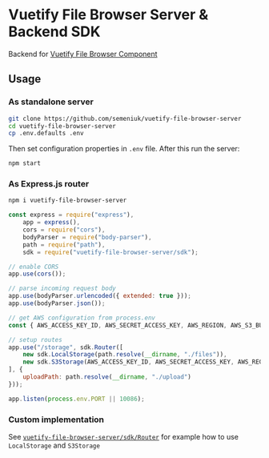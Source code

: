# Vuetify File Browser Server & Backend SDK

Backend for [Vuetify File Browser Component](https://www.npmjs.com/package/vuetify-file-browser)

## Usage

### As standalone server

```bash
git clone https://github.com/semeniuk/vuetify-file-browser-server
cd vuetify-file-browser-server
cp .env.defaults .env
```

Then set configuration properties in `.env` file. After this run the server:

```bash
npm start
```

### As Express.js router

```bash
npm i vuetify-file-browser-server
```

```js
const express = require("express"),
    app = express(),
    cors = require("cors"),
    bodyParser = require("body-parser"),
    path = require("path"),
    sdk = require("vuetify-file-browser-server/sdk");

// enable CORS
app.use(cors());

// parse incoming request body
app.use(bodyParser.urlencoded({ extended: true }));
app.use(bodyParser.json());

// get AWS configuration from process.env
const { AWS_ACCESS_KEY_ID, AWS_SECRET_ACCESS_KEY, AWS_REGION, AWS_S3_BUCKET, FILEBROWSER_AWS_ROOT_PATH } = process.env;

// setup routes
app.use("/storage", sdk.Router([
    new sdk.LocalStorage(path.resolve(__dirname, "./files")),
    new sdk.S3Storage(AWS_ACCESS_KEY_ID, AWS_SECRET_ACCESS_KEY, AWS_REGION, AWS_S3_BUCKET, FILEBROWSER_AWS_ROOT_PATH)
], {
    uploadPath: path.resolve(__dirname, "./upload")
}));

app.listen(process.env.PORT || 10086);
```

### Custom implementation

See [`vuetify-file-browser-server/sdk/Router`](https://github.com/semeniuk/vuetify-file-browser-server/blob/master/sdk/Router.js) for example how to use `LocalStorage` and `S3Storage`